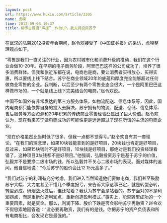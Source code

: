 ```yaml
---
layout: post
url: https://www.huxiu.com/article/3305
name: 虎嗅
time: 2012-09-03 10:37
title: 柳传志首度“声援”：作为LP，我支持投资苏宁
---
```

在武汉的弘毅2012投资年会期间，赵令欢接受了《中国证券报》的采访，虎嗅整理观点如下。

“零售是我们一直关注的行业，因为农村城市化和消费升级的推动，我们在这个行业会做10-20年。在早期的电子商务阶段，阿里巴巴这样的公司成功了，培养了很多消费群体。但我和张近东都在说，电商也是商，要让消费者买得放心，买得实惠，所以要线上线下结合。苏宁在商业领域20年的底蕴和厚度完全能够超过任何做商业零售的企业。我判断，以后至少有两个零售业态会很大，一个是阿里巴巴这样做市场的，一个就是线上线下完美结合的电商，”赵令欢说。

中国不如国外有非常发达的第三方服务体系，如物流配送、信息体系等，因此，国内电商都只能依靠自身的投入去解决，苏宁拥有的物流、配送、仓储、信息体系、售后服务等方面资源和20年积累的传统商业零售经验凸显出了巨大价值。赵令欢认为，现在看来苏宁做电商成功的可能性更是远远超过了现在所谓的主流的电商企业。

“现在价格虽然比当时低了很多，但我一点都不觉得亏。”赵令欢自有其一套理论，“在我们的理念里，如果10块钱能拿到的是好项目，20块钱也肯定是好项目，反过来，如果15块钱时不是好项目，10块钱是好项目，那绝对是我们投资经理看错了，这种项目3块钱都不是好项目。”他强调，弘毅投资苏宁是基于苏宁的价值，弘毅并不是要挣二级市场的钱，所以弘毅并不关心二级市场的表现。面对媒体的追问，他自信地说：“今后苏宁的股价会比12.15元高多了。”

“我们对苏宁的利润有充分考虑，我们进入当然知道他们要做电商，我们甚至鼓励苏宁大幅、大力度甚至不惜几个季度报亏，来告诉大家这事已定，就是转型必转，转型必成。硝烟战火过后，谁还站着？我认为苏宁会是站着的。苏宁面对的不是利润拐点，而是重新创造利润点，重新创造盈利模式。”事实上，能否转型成功的一个重要因素，就是资金。那么，利润下降、股价下跌是否会影响苏宁再融资？赵令欢不假思索地回答道：“没必要再融资，我们有的是钱。你把苏宁的资产负债表和所有电商相比，会发现它是最强的。”

